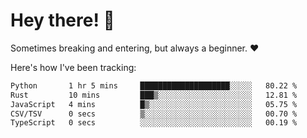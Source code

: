 # Hey there! 👋
Sometimes breaking and entering, but always a beginner. ❤️

Here's how I've been tracking:
<!--START_SECTION:waka-->

```txt
Python       1 hr 5 mins     ████████████████████░░░░░   80.22 %
Rust         10 mins         ███▒░░░░░░░░░░░░░░░░░░░░░   12.81 %
JavaScript   4 mins          █▒░░░░░░░░░░░░░░░░░░░░░░░   05.75 %
CSV/TSV      0 secs          ▒░░░░░░░░░░░░░░░░░░░░░░░░   00.70 %
TypeScript   0 secs          ░░░░░░░░░░░░░░░░░░░░░░░░░   00.19 %
```

<!--END_SECTION:waka-->
